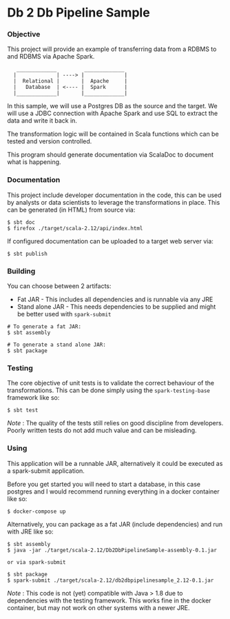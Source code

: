 # Db 2 Db Pipeline Sample

### Objective
This project will provide an example of transferring data from a RDBMS to and RDBMS via Apache Spark.
~~~~
   _____________         _____________
  |             | ----> |             |
  |  Relational |       |  Apache     |
  |   Database  | <---- |  Spark      |
  |_____________|       |_____________|
~~~~

In this sample, we will use a Postgres DB as the source and the target.
We will use a JDBC connection with Apache Spark and use SQL to extract the data and write it back in.

The transformation logic will be contained in Scala functions which can be tested and version controlled.

This program should generate documentation via ScalaDoc to document what is happening.

### Documentation
This project include developer documentation in the code, this can be used by analysts or data scientists to leverage
the transformations in place. This can be generated (in HTML) from source via:
```
$ sbt doc
$ firefox ./target/scala-2.12/api/index.html
```

If configured documentation can be uploaded to a target web server via:
```
$ sbt publish
```

### Building
You can choose between 2 artifacts:
* Fat JAR - This includes all dependencies and is runnable via any JRE
* Stand alone JAR - This needs dependencies to be supplied and might be better used with `spark-submit`
```
# To generate a fat JAR:
$ sbt assembly

# To generate a stand alone JAR:
$ sbt package
```

### Testing
The core objective of unit tests is to validate the correct behaviour of the transformations. This can be done simply
using the `spark-testing-base` framework like so:
```
$ sbt test
```
*Note* : The quality of the tests still relies on good discipline from developers. Poorly written tests do not add much value and can be misleading.

### Using
This application will be a runnable JAR, alternatively it could be executed as a spark-submit application.

Before you get started you will need to start a database, in this case postgres and I would recommend running everything in a docker container like so:
```
$ docker-compose up
```

Alternatively, you can package as a fat JAR (include dependencies) and run with JRE like so:
```
$ sbt assembly
$ java -jar ./target/scala-2.12/Db2DbPipelineSample-assembly-0.1.jar

or via spark-submit

$ sbt package
$ spark-submit ./target/scala-2.12/db2dbpipelinesample_2.12-0.1.jar
```
*Note* : This code is not (yet) compatible with Java > 1.8 due to dependencies with the testing framework. This works fine in the docker container, but may not work on other systems with a newer JRE. 
